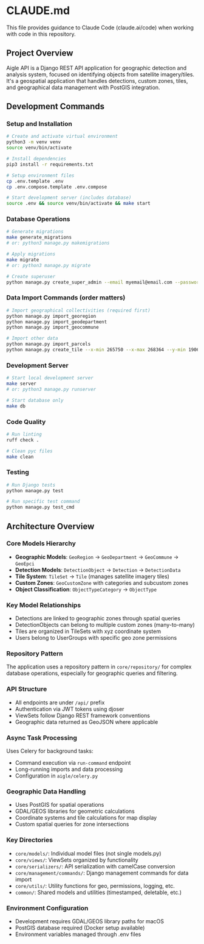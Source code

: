 # CLAUDE.md

This file provides guidance to Claude Code (claude.ai/code) when working with code in this repository.

## Project Overview

Aigle API is a Django REST API application for geographic detection and analysis system, focused on identifying objects from satellite imagery/tiles. It's a geospatial application that handles detections, custom zones, tiles, and geographical data management with PostGIS integration.

## Development Commands

### Setup and Installation
```bash
# Create and activate virtual environment
python3 -m venv venv
source venv/bin/activate

# Install dependencies
pip3 install -r requirements.txt

# Setup environment files
cp .env.template .env
cp .env.compose.template .env.compose

# Start development server (includes database)
source .env && source venv/bin/activate && make start
```

### Database Operations
```bash
# Generate migrations
make generate_migrations
# or: python3 manage.py makemigrations

# Apply migrations
make migrate
# or: python3 manage.py migrate

# Create superuser
python manage.py create_super_admin --email myemail@email.com --password mypassword
```

### Data Import Commands (order matters)
```bash
# Import geographical collectivities (required first)
python manage.py import_georegion
python manage.py import_geodepartment  
python manage.py import_geocommune

# Import other data
python manage.py import_parcels
python manage.py create_tile --x-min 265750 --x-max 268364 --y-min 190647 --y-max 192325
```

### Development Server
```bash
# Start local development server
make server
# or: python3 manage.py runserver

# Start database only
make db
```

### Code Quality
```bash
# Run linting
ruff check .

# Clean pyc files
make clean
```

### Testing
```bash
# Run Django tests
python manage.py test

# Run specific test command
python manage.py test_cmd
```

## Architecture Overview

### Core Models Hierarchy
- **Geographic Models**: `GeoRegion` → `GeoDepartment` → `GeoCommune` → `GeoEpci`
- **Detection Models**: `DetectionObject` → `Detection` → `DetectionData`
- **Tile System**: `TileSet` → `Tile` (manages satellite imagery tiles)
- **Custom Zones**: `GeoCustomZone` with categories and subcustom zones
- **Object Classification**: `ObjectTypeCategory` → `ObjectType`

### Key Model Relationships
- Detections are linked to geographic zones through spatial queries
- DetectionObjects can belong to multiple custom zones (many-to-many)
- Tiles are organized in TileSets with xyz coordinate system
- Users belong to UserGroups with specific geo zone permissions

### Repository Pattern
The application uses a repository pattern in `core/repository/` for complex database operations, especially for geographic queries and filtering.

### API Structure
- All endpoints are under `/api/` prefix
- Authentication via JWT tokens using djoser
- ViewSets follow Django REST framework conventions
- Geographic data returned as GeoJSON where applicable

### Async Task Processing
Uses Celery for background tasks:
- Command execution via `run-command` endpoint
- Long-running imports and data processing
- Configuration in `aigle/celery.py`

### Geographic Data Handling
- Uses PostGIS for spatial operations
- GDAL/GEOS libraries for geometric calculations
- Coordinate systems and tile calculations for map display
- Custom spatial queries for zone intersections

### Key Directories
- `core/models/`: Individual model files (not single models.py)
- `core/views/`: ViewSets organized by functionality
- `core/serializers/`: API serialization with camelCase conversion
- `core/management/commands/`: Django management commands for data import
- `core/utils/`: Utility functions for geo, permissions, logging, etc.
- `common/`: Shared models and utilities (timestamped, deletable, etc.)

### Environment Configuration
- Development requires GDAL/GEOS library paths for macOS
- PostGIS database required (Docker setup available)
- Environment variables managed through .env files